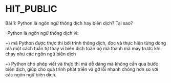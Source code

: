 # HIT_PUBLIC
Bài 1: Python là ngôn ngữ thông dịch hay biên dịch? Tại sao?

-Python là ngôn ngữ thông dịch vì:

+) mã Python được thực thi bởi trình thông dịch, đọc và thực hiện từng dòng mã một cách tuần tự thay vì biên dịch toàn bộ mã thành mã máy trước khi chạy như các ngôn ngữ biên dịch

+) Python cho phép viết và thực thi mã dễ dàng mà không cần qua bước biên dịch, giúp cho quá trình phát triển và gỡ lỗi nhanh chóng hơn so với các ngôn ngữ biên dịch.
